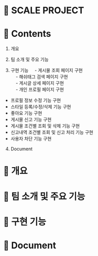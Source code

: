 # 📌 SCALE PROJECT
 
# 📌 Contents
1. 개요

2. 팀 소개 및 주요 기능

3. 구현 기능
&nbsp;&nbsp;&nbsp;&nbsp;- 게시물 조회 페이지 구현 <br>
&nbsp;&nbsp;&nbsp;&nbsp;- 해쉬태그 검색 페이지 구현 <br>
&nbsp;&nbsp;&nbsp;&nbsp;- 게시글 상세 페이지 구현 <br>
&nbsp;&nbsp;&nbsp;&nbsp;- 개인 프로필 페이지 구현 <br>
 - 프로필 정보 수정 기능 구현
 - 스타일 등록/수정/삭제 기능 구현
 - 좋아요 기능 구현
 - 게시물 신고 기능 구현
 - 게시물 조건별 조회 및 삭제 기능 구현
 - 신고내역 조건별 조회 및 신고 처리 기능 구현
 - 사용자 차단 기능 구현

4. Document
 
# 📌 개요
 
# 📌 팀 소개 및 주요 기능
 
# 📌 구현 기능

# 📌 Document
